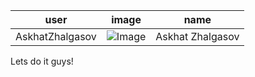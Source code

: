 user | image | name
--- | --- | ---
AskhatZhalgasov | ![Image](https://github.com/AskhatZhalgasov.png) | Askhat Zhalgasov

Lets do it guys!
